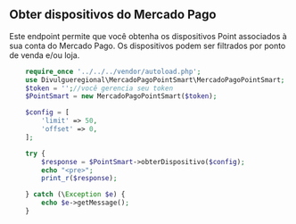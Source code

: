 ## Obter dispositivos do Mercado Pago

Este endpoint permite que você obtenha os dispositivos Point associados à sua conta do Mercado Pago. Os dispositivos podem ser filtrados por ponto de venda e/ou loja.

```php
    require_once '../../../vendor/autoload.php';
    use Divulgueregional\MercadoPagoPointSmart\MercadoPagoPointSmart;
    $token = '';//você gerencia seu token
    $PointSmart = new MercadoPagoPointSmart($token);

    $config = [
        'limit' => 50,
        'offset' => 0,
    ];

    try {
        $response = $PointSmart->obterDispositivo($config);
        echo "<pre>";
        print_r($response);

    } catch (\Exception $e) {
        echo $e->getMessage();
    }
```
